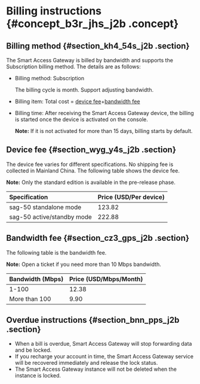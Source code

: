 # Billing instructions {#concept_b3r_jhs_j2b .concept}

## Billing method {#section_kh4_54s_j2b .section}

The Smart Access Gateway is billed by bandwidth and supports the Subscription billing method. The details are as follows:

-   Billing method: Subscription

    The billing cycle is month. Support adjusting bandwidth.

-   Billing item: Total cost = [device fee](#section_wyg_y4s_j2b)+[bandwidth fee](#section_cz3_gps_j2b)
-   Billing time: After receiving the Smart Access Gateway device, the billing is started once the device is activated on the console.

    **Note:** If it is not activated for more than 15 days, billing starts by default.


## Device fee {#section_wyg_y4s_j2b .section}

The device fee varies for different specifications. No shipping fee is collected in Mainland China. The following table shows the device fee.

**Note:** Only the standard edition is available in the pre-release phase.

|Specification|Price \(USD/Per device\)|
|:------------|:-----------------------|
|sag-50 standalone mode|123.82|
|sag-50 active/standby mode|222.88|

## Bandwidth fee {#section_cz3_gps_j2b .section}

The following table is the bandwidth fee.

**Note:** Open a ticket if you need more than 10 Mbps bandwidth.

|Bandwidth \(Mbps\)|Price \(USD/Mbps/Month\)|
|:-----------------|:-----------------------|
|1-100|12.38|
|More than 100|9.90|

## Overdue instructions {#section_bnn_pps_j2b .section}

-   When a bill is overdue, Smart Access Gateway will stop forwarding data and be locked.
-   If you recharge your account in time, the Smart Access Gateway service will be recovered immediately and release the lock status.
-   The Smart Access Gateway instance will not be deleted when the instance is locked.


